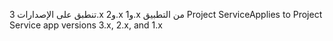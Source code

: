 <span data-ttu-id="229b2-101">تنطبق على الإصدارات 3.x و2.x و1.x من التطبيق Project Service</span><span class="sxs-lookup"><span data-stu-id="229b2-101">Applies to Project Service app versions 3.x, 2.x, and 1.x</span></span>
